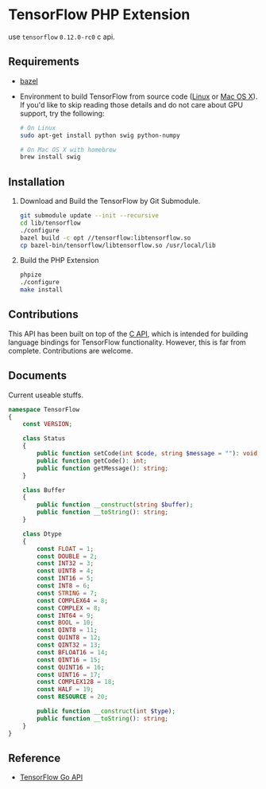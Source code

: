 TensorFlow PHP Extension
========================

use `tensorflow` `0.12.0-rc0` c api.

## Requirements

- [bazel](https://www.bazel.build/versions/master/docs/install.html)
- Environment to build TensorFlow from source code
  ([Linux](https://www.tensorflow.org/versions/master/get_started/os_setup.html#prepare-environment-for-linux)
  or [Mac OS
  X](https://www.tensorflow.org/versions/master/get_started/os_setup.html#prepare-environment-for-mac-os-x)).
  If you'd like to skip reading those details and do not care about GPU
  support, try the following:

  ```sh
  # On Linux
  sudo apt-get install python swig python-numpy

  # On Mac OS X with homebrew
  brew install swig
  ```

## Installation

1. Download and Build the TensorFlow by Git Submodule.

   ```sh
   git submodule update --init --recursive
   cd lib/tensorflow
   ./configure
   bazel build -c opt //tensorflow:libtensorflow.so
   cp bazel-bin/tensorflow/libtensorflow.so /usr/local/lib
   ```

2. Build the PHP Extension

   ```sh
   phpize
   ./configure
   make install
   ```

## Contributions

This API has been built on top of the [C API](https://www.tensorflow.org/code/tensorflow/c/c_api.h),
which is intended for building language bindings for TensorFlow functionality.
However, this is far from complete. Contributions are welcome.

## Documents

Current useable stuffs.

```php
namespace TensorFlow
{
    const VERSION;

    class Status
    {
        public function setCode(int $code, string $message = ""): void;
        public function getCode(): int;
        public function getMessage(): string;
    }

    class Buffer
    {
        public function __construct(string $buffer);
        public function __toString(): string;
    }

    class Dtype
    {
        const FLOAT = 1;
        const DOUBLE = 2;
        const INT32 = 3;
        const UINT8 = 4;
        const INT16 = 5;
        const INT8 = 6;
        const STRING = 7;
        const COMPLEX64 = 8;
        const COMPLEX = 8;
        const INT64 = 9;
        const BOOL = 10;
        const QINT8 = 11;
        const QUINT8 = 12;
        const QINT32 = 13;
        const BFLOAT16 = 14;
        const QINT16 = 15;
        const QUINT16 = 16;
        const UINT16 = 17;
        const COMPLEX128 = 18;
        const HALF = 19;
        const RESOURCE = 20;

        public function __construct(int $type);
        public function __toString(): string;
    }
}
```

## Reference

- [TensorFlow Go API](https://github.com/tensorflow/tensorflow/tree/master/tensorflow/go)
